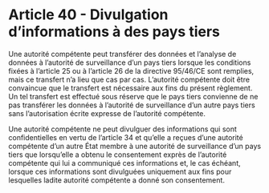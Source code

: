 # Article 40 - Divulgation d’informations à des pays tiers


Une autorité compétente peut transférer des données et l’analyse de données à l’autorité de surveillance d’un pays tiers lorsque les conditions fixées à l’article 25 ou à l’article 26 de la directive 95/46/CE sont remplies, mais ce transfert n’a lieu que cas par cas. L’autorité compétente doit être convaincue que le transfert est nécessaire aux fins du présent règlement. Un tel transfert est effectué sous réserve que le pays tiers convienne de ne pas transférer les données à l’autorité de surveillance d’un autre pays tiers sans l’autorisation écrite expresse de l’autorité compétente.

Une autorité compétente ne peut divulguer des informations qui sont confidentielles en vertu de l’article 34 et qu’elle a reçues d’une autorité compétente d’un autre État membre à une autorité de surveillance d’un pays tiers que lorsqu’elle a obtenu le consentement exprès de l’autorité compétente qui lui a communiqué ces informations et, le cas échéant, lorsque ces informations sont divulguées uniquement aux fins pour lesquelles ladite autorité compétente a donné son consentement.

